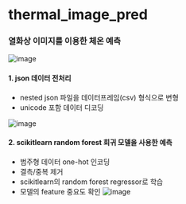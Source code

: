 # thermal_image_pred
### 열화상 이미지를 이용한 체온 예측
![image](https://user-images.githubusercontent.com/84064361/120269715-5424e180-c2e3-11eb-8e6f-ec1e314d3e1a.png)

#### 1. json 데이터 전처리
* nested json 파일을 데이터프레임(csv) 형식으로 변형
* unicode 포함 데이터 디코딩 

![image](https://user-images.githubusercontent.com/84064361/120269912-a534d580-c2e3-11eb-8696-96aadaed091b.png)

#### 2. scikitlearn random forest 회귀 모델을 사용한 예측
* 범주형 데이터 one-hot 인코딩
* 결측/중복 제거
* scikitlearn의 random forest regressor로 학습
* 모델의 feature 중요도 확인
![image](https://user-images.githubusercontent.com/84064361/120270921-4cfed300-c2e5-11eb-8c80-0f4239014a2f.png)


